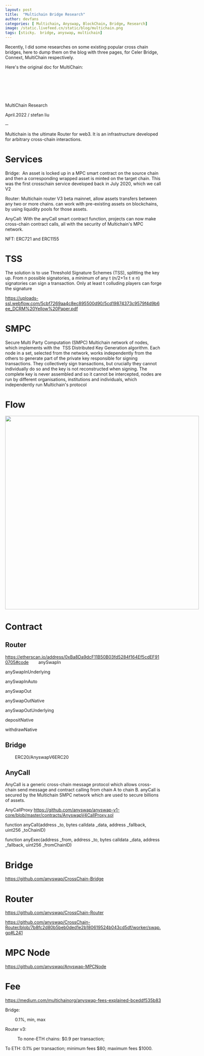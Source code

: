 ```yaml
---
layout: post
title:  "Multichain Bridge Research"
author: devfans
categories: [ Multichain, Anyswap, BlockChain, Bridge, Research]
image: /static.livefeed.cn/static/blog/multichain.png
tags: [sticky， bridge, anyswap, multichain]
---
```


Recently, I did some researches on some existing popular cross chain bridges, here to dump them on the blog with three pages, for Celer Bridge, Connext, MultiChain respectively.

Here's the original doc for MultiChain:

<div class="c21"><div><p class="c17"><span class="c19">&nbsp; </span></p><p class="c15"><span style="overflow: hidden; display: inline-block; margin: 0.00px 0.00px; border: 0.00px solid #000000; transform: rotate(0.00rad) translateZ(0px); -webkit-transform: rotate(0.00rad) translateZ(0px); width: 624.00px; height: 8.00px;"><img alt="" src="https://static.livefeed.cn/static/blog/multichain-image1.png" style="width: 624.00px; height: 8.00px; margin-left: 0.00px; margin-top: 0.00px; transform: rotate(0.00rad) translateZ(0px); -webkit-transform: rotate(0.00rad) translateZ(0px);" title="horizontal line"></span><span class="c1">&nbsp;</span></p></div><p class="c0"><span style="overflow: hidden; display: inline-block; margin: 0.00px 0.00px; border: 0.00px solid #000000; transform: rotate(0.00rad) translateZ(0px); -webkit-transform: rotate(0.00rad) translateZ(0px); width: 624.00px; height: 8.00px;"><img alt="" src="https://static.livefeed.cn/static/blog/multichain-image1.png" style="width: 624.00px; height: 8.00px; margin-left: 0.00px; margin-top: 0.00px; transform: rotate(0.00rad) translateZ(0px); -webkit-transform: rotate(0.00rad) translateZ(0px);" title="horizontal line"></span></p><p class="c16 title" id="h.2gazcsgmxkub"><span class="c9 c18">MultiChain Research</span></p><p class="c3 subtitle" id="h.2nuf54q86v7q"><span>April.2022 / stefan liu</span></p><p class="c0"><span class="c9 c20">&#9472;</span></p><p class="c3"><span class="c1">Multichain is the ultimate Router for web3. It is an infrastructure developed for arbitrary cross-chain interactions.</span></p><h1 class="c13" id="h.ujbebuqijuw"><span class="c4">Services</span></h1><p class="c3"><span class="c9">Bridge: </span><span>&nbsp;</span><span class="c1">An asset is locked up in a MPC smart contract on the source chain and then a corresponding wrapped asset is minted on the target chain. This was the first crosschain service developed back in July 2020, which we call V2</span></p><p class="c3"><span class="c9">Router</span><span class="c1">: Multichain router V3 beta mainnet, allow assets transfers between any two or more chains. can work with pre-existing assets on blockchains, by using liquidity pools for those assets.</span></p><p class="c3"><span class="c9">AnyCall</span><span class="c1">: With the anyCall smart contract function, projects can now make cross-chain contract calls, all with the security of Multichain&#39;s MPC network.</span></p><p class="c3"><span class="c9">NFT</span><span class="c1">: ERC721 and ERC1155</span></p><h1 class="c13" id="h.3at9u9s4e0vp"><span>TSS</span></h1><p class="c3"><span>The solution is to use </span><span class="c9">Threshold Signature Schemes (TSS)</span><span class="c1">, splitting the key up. From n possible signatories, a minimum of any t (n/2+1&le; t &le; n) signatories can sign a transaction. Only at least t colluding players can forge the signature</span></p><p class="c3"><span class="c2"><a class="c5" href="https://www.google.com/url?q=https://uploads-ssl.webflow.com/5cbf7269aa4c8ec895500d90/5cd19874373c9579f4d9b6ee_DCRM%2520Yellow%2520Paper.pdf&amp;sa=D&amp;source=editors&amp;ust=1650625753374382&amp;usg=AOvVaw0ujNL6qPqi4u8sXO7oiqTc">https://uploads-ssl.webflow.com/5cbf7269aa4c8ec895500d90/5cd19874373c9579f4d9b6ee_DCRM%20Yellow%20Paper.pdf</a></span></p><h1 class="c13" id="h.l1otornc4ucy"><span>S</span><span class="c4">MPC</span></h1><p class="c3"><span class="c9">Secure Multi Party Computation (SMPC) </span><span>Multichain</span><span>&nbsp;network of nodes, which implements with the &nbsp;TSS Distributed Key Generation algorithm. Each node in a set, selected from the network, works independently from the others to generate part of the private key responsible for signing transactions. They collectively sign transactions, but crucially they cannot individually do so and the key is not reconstructed when signing. The complete key is never assembled and so it cannot be intercepted, </span><span class="c9">nodes are run by different organisations</span><span class="c1">, institutions and individuals, which independently run Multichain&#39;s protocol</span></p><p class="c3 c12"><span class="c1"></span></p><h1 class="c13" id="h.izh0w05mz75r"><span class="c4">Flow</span></h1><p class="c3"><span style="overflow: hidden; display: inline-block; margin: 0.00px 0.00px; border: 0.00px solid #000000; transform: rotate(0.00rad) translateZ(0px); -webkit-transform: rotate(0.00rad) translateZ(0px); width: 624.00px; height: 624.00px;"><img alt="" src="https://static.livefeed.cn/static/blog/multichain-image2.png" style="width: 624.00px; height: 624.00px; margin-left: 0.00px; margin-top: 0.00px; transform: rotate(0.00rad) translateZ(0px); -webkit-transform: rotate(0.00rad) translateZ(0px);" title=""></span></p><p class="c3 c10 c12"><span class="c1"></span></p><h1 class="c13" id="h.yb84yajcu17v"><span class="c4">Contract</span></h1><h2 class="c3" id="h.yv3ipsx13liq"><span class="c11">Router</span></h2><p class="c3 c14"><span class="c2"><a class="c5" href="https://www.google.com/url?q=https://etherscan.io/address/0xBa8Da9dcF11B50B03fd5284f164Ef5cdEF910705%23code&amp;sa=D&amp;source=editors&amp;ust=1650625753375670&amp;usg=AOvVaw1R6e3AnupLvqCitBGU6wju">https://etherscan.io/address/0xBa8Da9dcF11B50B03fd5284f164Ef5cdEF910705#code</a></span><span class="c1">&nbsp;&nbsp;&nbsp;&nbsp;&nbsp;&nbsp;&nbsp;&nbsp;anySwapIn</span></p><p class="c3 c14"><span class="c1">anySwapInUnderlying</span></p><p class="c3 c14"><span class="c1">anySwapInAuto</span></p><p class="c3 c14"><span class="c1">anySwapOut</span></p><p class="c3 c14"><span class="c1">anySwapOutNative</span></p><p class="c3 c14"><span class="c1">anySwapOutUnderlying</span></p><p class="c3 c14"><span class="c1">depositNative</span></p><p class="c3 c14"><span class="c1">withdrawNative</span></p><p class="c3 c14 c12"><span class="c1"></span></p><h2 class="c3" id="h.qddnit113exj"><span class="c11">Bridge </span></h2><p class="c3"><span class="c1">&nbsp;&nbsp;&nbsp;&nbsp;&nbsp;&nbsp;&nbsp;&nbsp;ERC20/AnyswapV6ERC20</span></p><p class="c3 c12"><span class="c1"></span></p><h2 class="c3" id="h.nmijtu6eooq8"><span class="c11">AnyCall</span></h2><p class="c3 c10"><span class="c1">AnyCall is a generic cross-chain message protocol which allows cross-chain send message and contract calling from chain A to chain B. anyCall is secured by the Multichain SMPC network which are used to secure billions of assets.</span></p><p class="c3 c10"><span class="c9">AnyCallProxy</span><span>&nbsp;</span><span class="c2"><a class="c5" href="https://www.google.com/url?q=https://github.com/anyswap/anyswap-v1-core/blob/master/contracts/AnyswapV4CallProxy.sol&amp;sa=D&amp;source=editors&amp;ust=1650625753376801&amp;usg=AOvVaw0rCPGrsJkQGV8bRV7y-4eg">https://github.com/anyswap/anyswap-v1-core/blob/master/contracts/AnyswapV4CallProxy.sol</a></span></p><p class="c3 c10"><span class="c6">function anyCall(address _to, bytes calldata _data, address _fallback, uint256 _toChainID)</span></p><p class="c3 c10"><span class="c6">function anyExec(address _from, address _to, bytes calldata _data, address _fallback, uint256 _fromChainID)</span></p><p class="c3 c10 c12"><span class="c1"></span></p><h1 class="c13" id="h.wups8a7dq8u0"><span class="c4">Bridge</span></h1><p class="c3"><span class="c2"><a class="c5" href="https://www.google.com/url?q=https://github.com/anyswap/CrossChain-Bridge&amp;sa=D&amp;source=editors&amp;ust=1650625753377326&amp;usg=AOvVaw1CBMqFEwIdABatmqTOL0m8">https://github.com/anyswap/CrossChain-Bridge</a></span></p><h1 class="c13" id="h.7w184xwresel"><span class="c4">Router</span></h1><p class="c3"><span class="c2"><a class="c5" href="https://www.google.com/url?q=https://github.com/anyswap/CrossChain-Router&amp;sa=D&amp;source=editors&amp;ust=1650625753377749&amp;usg=AOvVaw39UZzOozF_OxosMHQy_OHG">https://github.com/anyswap/CrossChain-Router</a></span></p><p class="c3"><span class="c2"><a class="c5" href="https://www.google.com/url?q=https://github.com/anyswap/CrossChain-Router/blob/7b8fc2d80b5beb0ded1e2b180619524b043cd5df/worker/swap.go%23L241&amp;sa=D&amp;source=editors&amp;ust=1650625753378055&amp;usg=AOvVaw2SS27PMMMCsFsZsgjrY6vg">https://github.com/anyswap/CrossChain-Router/blob/7b8fc2d80b5beb0ded1e2b180619524b043cd5df/worker/swap.go#L241</a></span></p><h1 class="c13" id="h.va4vktcpc0e6"><span class="c4">MPC Node</span></h1><p class="c3"><span class="c2"><a class="c5" href="https://www.google.com/url?q=https://github.com/anyswap/Anyswap-MPCNode&amp;sa=D&amp;source=editors&amp;ust=1650625753378380&amp;usg=AOvVaw2qv6SoKZ758LJ6z28pvXBP">https://github.com/anyswap/Anyswap-MPCNode</a></span></p><h1 class="c13" id="h.6zsavxw7qpwy"><span class="c4">Fee</span></h1><p class="c3"><span class="c2"><a class="c5" href="https://www.google.com/url?q=https://medium.com/multichainorg/anyswap-fees-explained-bceddf535b83&amp;sa=D&amp;source=editors&amp;ust=1650625753378717&amp;usg=AOvVaw1pdqWk0C2qVHI74EG1GYFz">https://medium.com/multichainorg/anyswap-fees-explained-bceddf535b83</a></span></p><p class="c3"><span class="c9">Bridge</span><span class="c1">: </span></p><p class="c3"><span class="c1">&nbsp;&nbsp;&nbsp;&nbsp;&nbsp;&nbsp;&nbsp;&nbsp;0.1%, min, max</span></p><p class="c3"><span class="c7">Router v3:</span></p><p class="c3"><span class="c1">&nbsp; &nbsp;&nbsp;&nbsp;&nbsp;&nbsp;&nbsp;&nbsp;&nbsp;To none-ETH chains: $0.9 per transaction;</span></p><p class="c3 c14"><span>To ETH: 0.1% per transaction; minimum fees $80; maximum fees $1000.</span></p><br><br><br></div>


